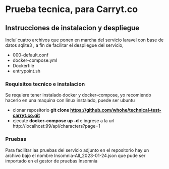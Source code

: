 # Prueba tecnica, para Carryt.co

## Instrucciones de instalacion y despliegue
Incluí cuatro archivos que ponen en marcha del servicio laravel con base de datos sqlite3 , a fin de facilitar el despliegue del servicio,
* 000-default.conf
* docker-compose.yml
* Dockerfile
* entrypoint.sh
### Requisitos tecnico e instalacion 
Se requiere tener instalado docker y docker-compose, yo recomiendo hacerlo en una maquina con linux instalado, puede ser ubuntu 
* clonar repositorio **git clone https://github.com/whohe/technical-test-carryt.co.git**
* ejecute **docker-compose up -d** e ingrese a la url http://localhost:99/api/characters?page=1 
### Pruebas 
Para facilitar las pruebas del servicio adjunto en el repositorio hay un archivo bajo el nombre Insomnia-All_2023-01-24.json que pude ser importado en el gestor de pruebas Insomnia 
